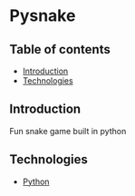 # Pysnake

## Table of contents

- [Introduction](#Introduction)
- [Technologies](#Technologies)

## Introduction

Fun snake game built in python

## Technologies

- [Python](https://www.python.org/)
